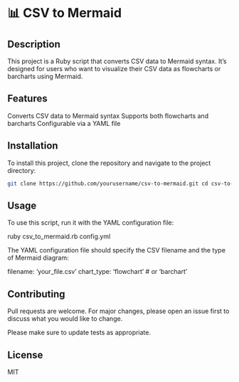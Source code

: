 # 📊 CSV to Mermaid
## Description
This project is a Ruby script that converts CSV data to Mermaid syntax. It’s designed for users who want to visualize their CSV data as flowcharts or barcharts using Mermaid.

## Features
Converts CSV data to Mermaid syntax
Supports both flowcharts and barcharts
Configurable via a YAML file

## Installation
To install this project, clone the repository and navigate to the project directory:

```bash
git clone https://github.com/yourusername/csv-to-mermaid.git cd csv-to-mermaid
```

## Usage
To use this script, run it with the YAML configuration file:

ruby csv_to_mermaid.rb config.yml

The YAML configuration file should specify the CSV filename and the type of Mermaid diagram:

filename: ‘your_file.csv’ chart_type: ‘flowchart’ # or ‘barchart’

## Contributing
Pull requests are welcome. For major changes, please open an issue first to discuss what you would like to change.

Please make sure to update tests as appropriate.

## License
MIT
